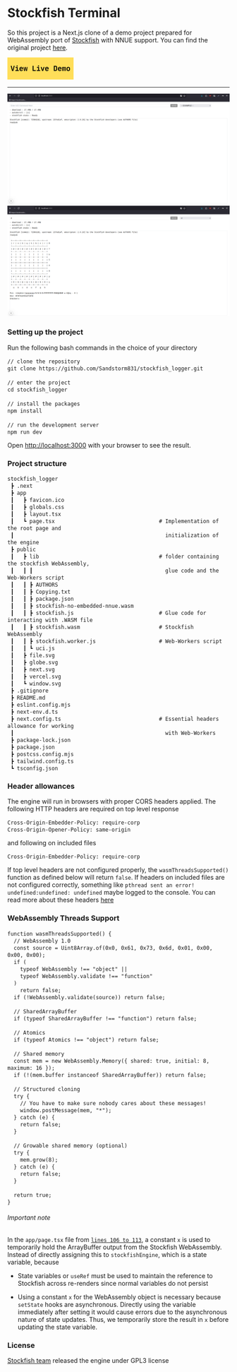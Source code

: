 # Stockfish Terminal
So this project is a Next.js clone of a demo project prepared for WebAssembly port of [Stockfish](https://github.com/official-stockfish/Stockfish) with NNUE support. You can find the original project [here](https://github.com/hi-ogawa/stockfish-nnue-wasm-demo/).

[![LiveDemo](/public/images/LiveDemo.png)](https://stockfish-terminal.vercel.app/)

---
![Image1](./public/images/Post_64.png)
![Image2](./public/images/Post_65.png)
### Setting up the project
Run the following bash commands in the choice of your directory
```
// clone the repository
git clone https://github.com/Sandstorm831/stockfish_logger.git

// enter the project
cd stockfish_logger

// install the packages
npm install

// run the development server
npm run dev
```
Open [http://localhost:3000](http://localhost:3000) with your browser to see the result.
### Project structure
```
stockfish_logger
 ┣ .next
 ┣ app
 ┃   ┣ favicon.ico
 ┃   ┣ globals.css
 ┃   ┣ layout.tsx
 ┃   ┗ page.tsx                                 # Implementation of the root page and 
 ┃                                                initialization of the engine
 ┣ public
 ┃   ┣ lib                                      # folder containing the stockfish WebAssembly,
 ┃   ┃ ┃                                          glue code and the Web-Workers script
 ┃   ┃ ┣ AUTHORS
 ┃   ┃ ┣ Copying.txt
 ┃   ┃ ┣ package.json
 ┃   ┃ ┣ stockfish-no-embedded-nnue.wasm
 ┃   ┃ ┣ stockfish.js                           # Glue code for interacting with .WASM file
 ┃   ┃ ┣ stockfish.wasm                         # Stockfish WebAssembly
 ┃   ┃ ┣ stockfish.worker.js                    # Web-Workers script
 ┃   ┃ ┗ uci.js
 ┃   ┣ file.svg
 ┃   ┣ globe.svg
 ┃   ┣ next.svg
 ┃   ┣ vercel.svg
 ┃   ┗ window.svg
 ┣ .gitignore
 ┣ README.md
 ┣ eslint.config.mjs
 ┣ next-env.d.ts
 ┣ next.config.ts                               # Essential headers allowance for working
 ┃                                                with Web-Workers
 ┣ package-lock.json
 ┣ package.json
 ┣ postcss.config.mjs
 ┣ tailwind.config.ts
 ┗ tsconfig.json
```

### Header allowances
The engine will run in browsers with proper CORS headers applied. The following HTTP headers are required on top level response
```
Cross-Origin-Embedder-Policy: require-corp
Cross-Origin-Opener-Policy: same-origin
```
and following on included files
```
Cross-Origin-Embedder-Policy: require-corp
```
If top level headers are not configured properly, the `wasmThreadsSupported()` function as defined below will return `false`. If headers on included files are not configured correctly, something like `pthread sent an error! undefined:undefined: undefined` maybe logged to the console. You can read more about these headers [here](https://web.dev/articles/cross-origin-isolation-guide)

### WebAssembly Threads Support
```
function wasmThreadsSupported() {
  // WebAssembly 1.0
  const source = Uint8Array.of(0x0, 0x61, 0x73, 0x6d, 0x01, 0x00, 0x00, 0x00);
  if (
    typeof WebAssembly !== "object" ||
    typeof WebAssembly.validate !== "function"
  )
    return false;
  if (!WebAssembly.validate(source)) return false;

  // SharedArrayBuffer
  if (typeof SharedArrayBuffer !== "function") return false;

  // Atomics
  if (typeof Atomics !== "object") return false;

  // Shared memory
  const mem = new WebAssembly.Memory({ shared: true, initial: 8, maximum: 16 });
  if (!(mem.buffer instanceof SharedArrayBuffer)) return false;

  // Structured cloning
  try {
    // You have to make sure nobody cares about these messages!
    window.postMessage(mem, "*");
  } catch (e) {
    return false;
  }

  // Growable shared memory (optional)
  try {
    mem.grow(8);
  } catch (e) {
    return false;
  }

  return true;
}
```

###### *Important note*

In the `app/page.tsx` file from [`lines 106 to 113`](https://github.com/Sandstorm831/stockfish_logger/blob/main/app/page.tsx#L106-L113), a constant `x` is used to temporarily hold the ArrayBuffer output from the Stockfish WebAssembly. Instead of directly assigning this to `stockfishEngine`, which is a state variable, because

- State variables or `useRef` must be used to maintain the reference to Stockfish across re-renders since normal variables do not persist

- Using a constant `x` for the WebAssembly object is necessary because `setState` hooks are asynchronous. Directly using the variable immediately after setting it would cause errors due to the asynchronous nature of state updates. Thus, we temporarily store the result in `x` before updating the state variable.

### License
[Stockfish team](https://github.com/official-stockfish/Stockfish) released the engine under GPL3 license
